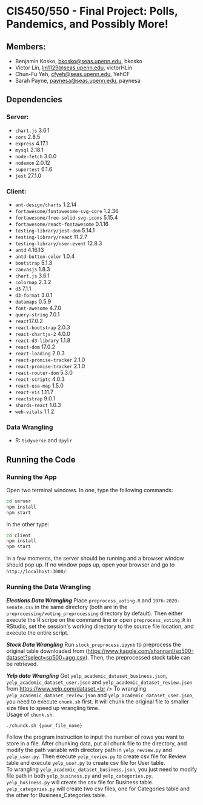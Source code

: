 
# CIS450/550 - Final Project: Polls, Pandemics, and Possibly More!
## Members: 
- Benjamin Kosko, bkosko@seas.upenn.edu, bkosko
- Victor Lin, lin1129@seas.upenn.edu, victorHLin
- Chun-Fu Yeh, cfyeh@seas.upenn.edu, YehCF
- Sarah Payne, paynesa@seas.upenn.edu, paynesa

## Dependencies 

### Server:
* `chart.js` 3.6.1
* `cors` 2.8.5
* `express` 4.17.1
* `mysql` 2.18.1
* `node-fetch` 3.0.0
* `nodemon` 2.0.12
* `supertest` 6.1.6
* `jest` 27.1.0

### Client: 
* `ant-design/charts` 1.2.14
* `fortawesome/fontawesome-svg-core` 1.2.36
* `fortawesome/free-solid-svg-icons` 5.15.4
* `fortawesome/react-fontawesome` 0.1.16
* `testing-library/jest-dom` 5.14.1
* `testing-library/react` 11.2.7
* `testing-library/user-event` 12.8.3
* `antd` 4.16.13
* `antd-button-color` 1.0.4
* `bootstrap` 5.1.3
* `canvasjs` 1.8.3
* `chart.js` 3.6.1
* `colormap` 2.3.2
* `d3` 7.1.1
* `d3-format` 3.0.1
* `datamaps` 0.5.9
* `font-awesome` 4.7.0
* `query-string` 7.0.1
* `react`17.0.2
* `react-bootstrap` 2.0.3
* `react-chartjs-2` 4.0.0
* `react-d3-library` 1.1.8
* `react-dom` 17.0.2
* `react-loading` 2.0.3
* `react-promise-tracker` 2.1.0
* `react-promise-tracker` 2.1.0
* `react-router-dom` 5.3.0
* `react-scripts` 4.0.3
* `react-usa-map` 1.5.0
* `react-vis` 1.11.7
* `reactstrap` 9.0.1
* `shards-react` 1.0.3
* `web-vitals` 1.1.2


### Data Wrangling
* R: `tidyverse` and `dpylr`


## Running the Code

### Running the App
Open two terminal windows. In one, type the following commands: 
```bash
cd server
npm install
npm start
```
In the other type: 
```bash
cd client
npm install
npm start
```
In a few moments, the server should be running and a browser window should pop up. If no window pops up, open your
browser and go to `http://localhost:3000/`. 


### Running the Data Wrangling

***Elections Data Wrangling*** Place `preprocess_voting.R` and `1976-2020-senate.csv` in the same directory (both are in the `preprocessing/voting_preprocessing`
directory by default). Then either execute the R scripe on the command line or open `preprocess_voting.R` in RStudio, set the session's working
directory to the source file location, and execute the entire script. 

***Stock Data Wrangling*** Run `stock_preprocess.ipynb` to preprocess the original table downloaded from (https://www.kaggle.com/shannanl/sp500-dataset?select=sp500+agg.csv). Then, the preprocessed stock table can be retrieved.

***Yelp data Wrangling***
Get `yelp_academic_dataset_business.json`, `yelp_academic_dataset_user.json` and `yelp_academic_dataset_review.json` from https://www.yelp.com/dataset.<br />
To wrangling `yelp_academic_dataset_review.json` and `yelp_academic_dataset_user.json`, you need to execute `chunk.sh` first. It will chunk the original file to smaller size files to speed up wrangling time. <br />
Usage of `chunk.sh`: <br />
```
./chunck.sh {your_file_name}
```
Follow the program instruction to input the number of rows you want to store in a file. After chunking data, put all chunk file to the directory, and modify the path variable with directory path in `yelp_review.py` and `yelp_user.py`. Then execute `yelp_review.py` to create csv file for Review table and execute `yelp_user.py` to create csv file for User table.<br />
To wrangling `yelp_academic_dataset_business.json`, you just need to modify file path in both `yelp_business.py` and `yelp_categories.py`. `yelp_business.py` will create the csv file for Business table. `yelp_categories.py` will create two csv files, one for Categories table and the other for Business_Categories table.

